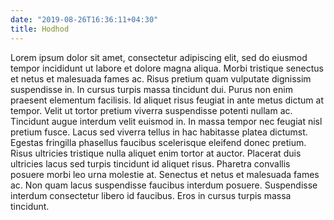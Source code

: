 ```yaml
---
date: "2019-08-26T16:36:11+04:30"
title: Hodhod
---
```



Lorem ipsum dolor sit amet, consectetur adipiscing elit, sed do eiusmod tempor incididunt ut labore et dolore magna aliqua. Morbi tristique senectus et netus et malesuada fames ac. Risus pretium quam vulputate dignissim suspendisse in. In cursus turpis massa tincidunt dui. Purus non enim praesent elementum facilisis. Id aliquet risus feugiat in ante metus dictum at tempor. Velit ut tortor pretium viverra suspendisse potenti nullam ac. Tincidunt augue interdum velit euismod in. In massa tempor nec feugiat nisl pretium fusce. Lacus sed viverra tellus in hac habitasse platea dictumst. Egestas fringilla phasellus faucibus scelerisque eleifend donec pretium. Risus ultricies tristique nulla aliquet enim tortor at auctor. Placerat duis ultricies lacus sed turpis tincidunt id aliquet risus. Pharetra convallis posuere morbi leo urna molestie at. Senectus et netus et malesuada fames ac. Non quam lacus suspendisse faucibus interdum posuere. Suspendisse interdum consectetur libero id faucibus. Eros in cursus turpis massa tincidunt.
